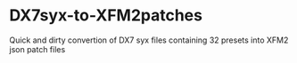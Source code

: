 # DX7syx-to-XFM2patches
Quick and dirty convertion of DX7 syx files containing 32 presets into XFM2 json patch files
